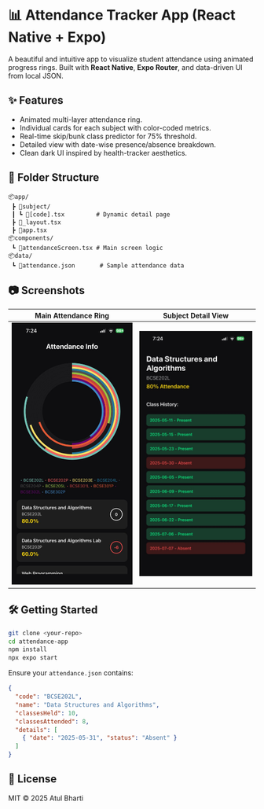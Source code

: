 # 📊 Attendance Tracker App (React Native + Expo)

A beautiful and intuitive app to visualize student attendance using animated progress rings. 
Built with **React Native**, **Expo Router**, and data-driven UI from local JSON.

## ✨ Features

- Animated multi-layer attendance ring.
- Individual cards for each subject with color-coded metrics.
- Real-time skip/bunk class predictor for 75% threshold.
- Detailed view with date-wise presence/absence breakdown.
- Clean dark UI inspired by health-tracker aesthetics.

## 📁 Folder Structure

```
📦app/
 ┣ 📂subject/
 ┃ ┗ 📜[code].tsx         # Dynamic detail page
 ┣ 📜_layout.tsx
 ┣ 📜app.tsx
📦components/
 ┗ 📜attendanceScreen.tsx # Main screen logic
📦data/
 ┗ 📜attendance.json       # Sample attendance data
```

## 📷 Screenshots

| Main Attendance Ring | Subject Detail View |
|----------------------|---------------------|
| ![Ring](./public/mainAttendance.jpeg)| ![Detail](./public/subjectAttendance.jpeg) |

## 🛠️ Getting Started

```bash
git clone <your-repo>
cd attendance-app
npm install
npx expo start
```

Ensure your `attendance.json` contains:
```json
{
  "code": "BCSE202L",
  "name": "Data Structures and Algorithms",
  "classesHeld": 10,
  "classesAttended": 8,
  "details": [
    { "date": "2025-05-31", "status": "Absent" }
  ]
}
```


## 📄 License

MIT © 2025 Atul Bharti